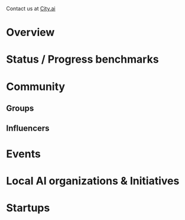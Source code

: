 <!-- TITLE: Berlin AI -->
<!-- SUBTITLE: ECOSYSTEM -->


Contact us at [City.ai](https://city.ai)

# Overview
<div class=overview>

</div>

# Status / Progress benchmarks
<div class=status>

</div>

# Community

## Groups
<div class=groups>

</div>

## Influencers
<div class=influencers>

</div>

# Events
<div class=events>

</div>

# Local AI organizations & Initiatives
<div class=organizations>

</div>

# Startups
<div class=startups>


</div>

